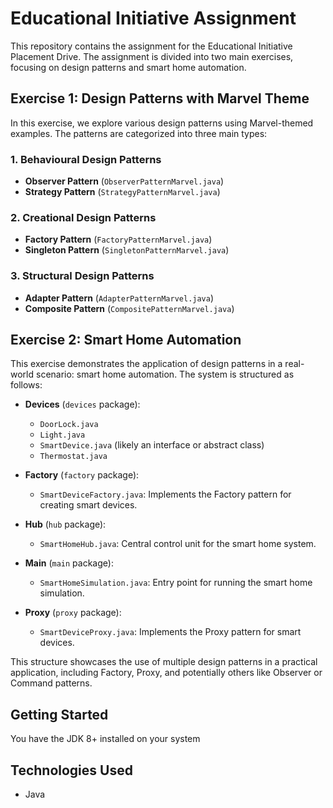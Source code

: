 # Educational Initiative Assignment

This repository contains the assignment for the Educational Initiative Placement Drive. The assignment is divided into two main exercises, focusing on design patterns and smart home automation.

## Exercise 1: Design Patterns with Marvel Theme

In this exercise, we explore various design patterns using Marvel-themed examples. The patterns are categorized into three main types:

### 1. Behavioural Design Patterns
- **Observer Pattern** (`ObserverPatternMarvel.java`)
- **Strategy Pattern** (`StrategyPatternMarvel.java`)

### 2. Creational Design Patterns
- **Factory Pattern** (`FactoryPatternMarvel.java`)
- **Singleton Pattern** (`SingletonPatternMarvel.java`)

### 3. Structural Design Patterns
- **Adapter Pattern** (`AdapterPatternMarvel.java`)
- **Composite Pattern** (`CompositePatternMarvel.java`)

## Exercise 2: Smart Home Automation

This exercise demonstrates the application of design patterns in a real-world scenario: smart home automation. The system is structured as follows:

- **Devices** (`devices` package):
  - `DoorLock.java`
  - `Light.java`
  - `SmartDevice.java` (likely an interface or abstract class)
  - `Thermostat.java`

- **Factory** (`factory` package):
  - `SmartDeviceFactory.java`: Implements the Factory pattern for creating smart devices.

- **Hub** (`hub` package):
  - `SmartHomeHub.java`: Central control unit for the smart home system.

- **Main** (`main` package):
  - `SmartHomeSimulation.java`: Entry point for running the smart home simulation.

- **Proxy** (`proxy` package):
  - `SmartDeviceProxy.java`: Implements the Proxy pattern for smart devices.

This structure showcases the use of multiple design patterns in a practical application, including Factory, Proxy, and potentially others like Observer or Command patterns.

## Getting Started

You have the JDK 8+ installed on your system

## Technologies Used

- Java


